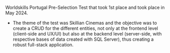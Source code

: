 Worldskills Portugal Pre-Selection Test that took 1st place and took place in May 2024.

- The theme of the test was Skillian Cinemas and the objective was to create a CRUD for the different entities, not only at the frontend level (client-side and UX/UI) but also at the backend level (server-side, with respective bases of data created with SQL Server), thus creating a robust full-stack application.
